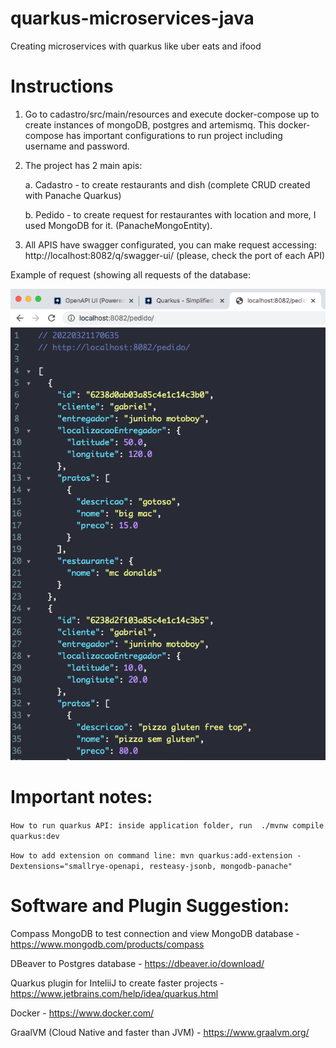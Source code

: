 # quarkus-microservices-java
Creating microservices with quarkus like uber eats and ifood

# Instructions 
1. Go to cadastro/src/main/resources and execute docker-compose up to create instances of mongoDB, postgres and artemismq. This docker-compose has important configurations to run project including username and password.
2. The project has 2 main apis:

    a. Cadastro - to create restaurants and dish (complete CRUD created with Panache Quarkus)
    
    b. Pedido - to create request for restaurantes with location and more, I used MongoDB for it. (PanacheMongoEntity).
    
3. All APIS have swagger configurated, you can make request accessing: http://localhost:8082/q/swagger-ui/ (please, check the port of each API)

Example of request (showing all requests of the database:

![example of request](screenshot_json.png)

# Important notes:

``` How to run quarkus API: inside application folder, run  ./mvnw compile quarkus:dev ```

``` How to add extension on command line: mvn quarkus:add-extension -Dextensions="smallrye-openapi, resteasy-jsonb, mongodb-panache" ```

# Software and Plugin Suggestion: 

Compass MongoDB to test connection and view MongoDB database - https://www.mongodb.com/products/compass

DBeaver to Postgres database - https://dbeaver.io/download/

Quarkus plugin for InteliiJ to create faster projects - https://www.jetbrains.com/help/idea/quarkus.html

Docker - https://www.docker.com/

GraalVM (Cloud Native and faster than JVM) - https://www.graalvm.org/

